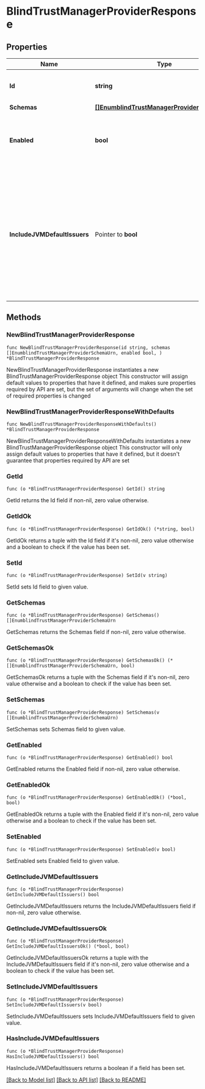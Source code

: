 # BlindTrustManagerProviderResponse

## Properties

Name | Type | Description | Notes
------------ | ------------- | ------------- | -------------
**Id** | **string** | Name of the Trust Manager Provider | 
**Schemas** | [**[]EnumblindTrustManagerProviderSchemaUrn**](EnumblindTrustManagerProviderSchemaUrn.md) |  | 
**Enabled** | **bool** | Indicate whether the Trust Manager Provider is enabled for use. | 
**IncludeJVMDefaultIssuers** | Pointer to **bool** | Indicates whether certificates issued by an authority included in the JVM&#39;s set of default issuers should be automatically trusted, even if they would not otherwise be trusted by this provider. | [optional] 

## Methods

### NewBlindTrustManagerProviderResponse

`func NewBlindTrustManagerProviderResponse(id string, schemas []EnumblindTrustManagerProviderSchemaUrn, enabled bool, ) *BlindTrustManagerProviderResponse`

NewBlindTrustManagerProviderResponse instantiates a new BlindTrustManagerProviderResponse object
This constructor will assign default values to properties that have it defined,
and makes sure properties required by API are set, but the set of arguments
will change when the set of required properties is changed

### NewBlindTrustManagerProviderResponseWithDefaults

`func NewBlindTrustManagerProviderResponseWithDefaults() *BlindTrustManagerProviderResponse`

NewBlindTrustManagerProviderResponseWithDefaults instantiates a new BlindTrustManagerProviderResponse object
This constructor will only assign default values to properties that have it defined,
but it doesn't guarantee that properties required by API are set

### GetId

`func (o *BlindTrustManagerProviderResponse) GetId() string`

GetId returns the Id field if non-nil, zero value otherwise.

### GetIdOk

`func (o *BlindTrustManagerProviderResponse) GetIdOk() (*string, bool)`

GetIdOk returns a tuple with the Id field if it's non-nil, zero value otherwise
and a boolean to check if the value has been set.

### SetId

`func (o *BlindTrustManagerProviderResponse) SetId(v string)`

SetId sets Id field to given value.


### GetSchemas

`func (o *BlindTrustManagerProviderResponse) GetSchemas() []EnumblindTrustManagerProviderSchemaUrn`

GetSchemas returns the Schemas field if non-nil, zero value otherwise.

### GetSchemasOk

`func (o *BlindTrustManagerProviderResponse) GetSchemasOk() (*[]EnumblindTrustManagerProviderSchemaUrn, bool)`

GetSchemasOk returns a tuple with the Schemas field if it's non-nil, zero value otherwise
and a boolean to check if the value has been set.

### SetSchemas

`func (o *BlindTrustManagerProviderResponse) SetSchemas(v []EnumblindTrustManagerProviderSchemaUrn)`

SetSchemas sets Schemas field to given value.


### GetEnabled

`func (o *BlindTrustManagerProviderResponse) GetEnabled() bool`

GetEnabled returns the Enabled field if non-nil, zero value otherwise.

### GetEnabledOk

`func (o *BlindTrustManagerProviderResponse) GetEnabledOk() (*bool, bool)`

GetEnabledOk returns a tuple with the Enabled field if it's non-nil, zero value otherwise
and a boolean to check if the value has been set.

### SetEnabled

`func (o *BlindTrustManagerProviderResponse) SetEnabled(v bool)`

SetEnabled sets Enabled field to given value.


### GetIncludeJVMDefaultIssuers

`func (o *BlindTrustManagerProviderResponse) GetIncludeJVMDefaultIssuers() bool`

GetIncludeJVMDefaultIssuers returns the IncludeJVMDefaultIssuers field if non-nil, zero value otherwise.

### GetIncludeJVMDefaultIssuersOk

`func (o *BlindTrustManagerProviderResponse) GetIncludeJVMDefaultIssuersOk() (*bool, bool)`

GetIncludeJVMDefaultIssuersOk returns a tuple with the IncludeJVMDefaultIssuers field if it's non-nil, zero value otherwise
and a boolean to check if the value has been set.

### SetIncludeJVMDefaultIssuers

`func (o *BlindTrustManagerProviderResponse) SetIncludeJVMDefaultIssuers(v bool)`

SetIncludeJVMDefaultIssuers sets IncludeJVMDefaultIssuers field to given value.

### HasIncludeJVMDefaultIssuers

`func (o *BlindTrustManagerProviderResponse) HasIncludeJVMDefaultIssuers() bool`

HasIncludeJVMDefaultIssuers returns a boolean if a field has been set.


[[Back to Model list]](../README.md#documentation-for-models) [[Back to API list]](../README.md#documentation-for-api-endpoints) [[Back to README]](../README.md)


